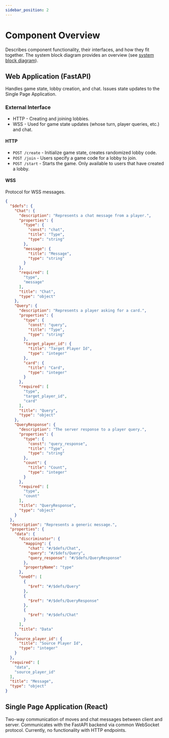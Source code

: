 ```yaml
---
sidebar_position: 2
---
```


# Component Overview

Describes component functionality, their interfaces, and how they fit together. The system block diagram provides an overview (see [system block diagram](../requirements/system-block-diagram.md)).

## Web Application (FastAPI)

Handles game state, lobby creation, and chat. Issues state updates to the Single Page Application.

### External Interface

* HTTP - Creating and joining lobbies.
* WSS - Used for game state updates (whose turn, player queries, etc.) and chat.

#### HTTP

* `POST /create` - Initialize game state, creates randomized lobby code.
* `POST /join` - Users specify a game code for a lobby to join.
* `POST /start` - Starts the game. Only available to users that have created a lobby.

#### WSS

Protocol for WSS messages.

```json
{
  "$defs": {
    "Chat": {
      "description": "Represents a chat message from a player.",
      "properties": {
        "type": {
          "const": "chat",
          "title": "Type",
          "type": "string"
        },
        "message": {
          "title": "Message",
          "type": "string"
        }
      },
      "required": [
        "type",
        "message"
      ],
      "title": "Chat",
      "type": "object"
    },
    "Query": {
      "description": "Represents a player asking for a card.",
      "properties": {
        "type": {
          "const": "query",
          "title": "Type",
          "type": "string"
        },
        "target_player_id": {
          "title": "Target Player Id",
          "type": "integer"
        },
        "card": {
          "title": "Card",
          "type": "integer"
        }
      },
      "required": [
        "type",
        "target_player_id",
        "card"
      ],
      "title": "Query",
      "type": "object"
    },
    "QueryResponse": {
      "description": "The server response to a player query.",
      "properties": {
        "type": {
          "const": "query_response",
          "title": "Type",
          "type": "string"
        },
        "count": {
          "title": "Count",
          "type": "integer"
        }
      },
      "required": [
        "type",
        "count"
      ],
      "title": "QueryResponse",
      "type": "object"
    }
  },
  "description": "Represents a generic message.",
  "properties": {
    "data": {
      "discriminator": {
        "mapping": {
          "chat": "#/$defs/Chat",
          "query": "#/$defs/Query",
          "query_response": "#/$defs/QueryResponse"
        },
        "propertyName": "type"
      },
      "oneOf": [
        {
          "$ref": "#/$defs/Query"
        },
        {
          "$ref": "#/$defs/QueryResponse"
        },
        {
          "$ref": "#/$defs/Chat"
        }
      ],
      "title": "Data"
    },
    "source_player_id": {
      "title": "Source Player Id",
      "type": "integer"
    }
  },
  "required": [
    "data",
    "source_player_id"
  ],
  "title": "Message",
  "type": "object"
}
```

## Single Page Application (React)

Two-way communication of moves and chat messages between client and server. Communicates with the FastAPI backend via common WebSocket protocol. Currently, no functionality with HTTP endpoints.
